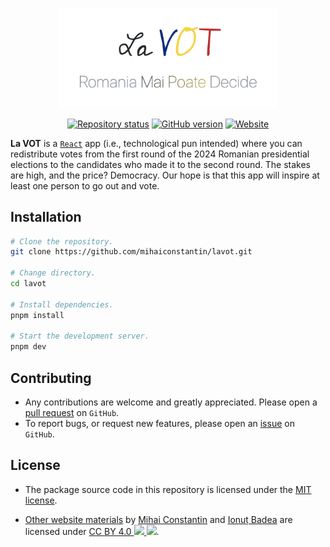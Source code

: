 <p align="center">
    <a href="https://lvaot.mihaiconstantin.com">
        <img width="350px" src="public/images/logo-lavot.png" alt="La VOT"/>
    </a>
</p>

<!-- badges: start -->
<p align="center">
    <a href="https://www.repostatus.org/#concept"><img src="https://www.repostatus.org/badges/latest/concept.svg" alt="Repository status"/></a>
    <a href="https://github.com/mihaiconstantin/lavot/releases"><img src="https://img.shields.io/github/v/release/mihaiconstantin/lavot?display_name=tag&sort=semver" alt="GitHub version"/></a>
    <a href="https://lvaot.mihaiconstantin.com"><img src="https://img.shields.io/badge/website-live-brightgreen" alt="Website"/></a>
</p>
<!-- badges: end -->

**La VOT** is a [`React`](https://react.dev/) app (i.e., technological pun
intended) where you can redistribute votes from the first round of the 2024
Romanian presidential elections to the candidates who made it to the second
round. The stakes are high, and the price? Democracy. Our hope is that this app
will inspire at least one person to go out and vote.

## Installation

```bash
# Clone the repository.
git clone https://github.com/mihaiconstantin/lavot.git

# Change directory.
cd lavot

# Install dependencies.
pnpm install

# Start the development server.
pnpm dev
```

## Contributing
- Any contributions are welcome and greatly appreciated. Please open a [pull
  request](https://github.com/mihaiconstantin/lavot/pulls) on `GitHub`.
- To report bugs, or request new features, please open an
  [issue](https://github.com/mihaiconstantin/lavot/issues) on `GitHub`.

## License
- The package source code in this repository is licensed under the [MIT
  license](https://opensource.org/license/mit).
- <p class="license-cc" xmlns:cc="https://creativecommons.org/ns#" xmlns:dct="https://purl.org/dc/terms/"><a property="dct:title" rel="cc:attributionURL" href="https://lvaot.mihaiconstantin.com">Other website materials</a> by <a rel="cc:attributionURL dct:creator" property="cc:attributionName" href="https://mihaiconstantin.com">Mihai Constantin</a> and <a rel="cc:attributionURL dct:creator" property="cc:attributionName" href="mailto:ionut.badea@yazee.me">Ionuț Badea</a> are licensed under <a href="https://creativecommons.org/licenses/by/4.0/?ref=chooser-v1" target="_blank" rel="license noopener noreferrer" style="display:inline-block;">CC BY 4.0 <img style="height:22px!important" src="https://mirrors.creativecommons.org/presskit/icons/cc.svg?ref=chooser-v1"> <img style="height:22px!important" src="https://mirrors.creativecommons.org/presskit/icons/by.svg?ref=chooser-v1"></a>.</p>
